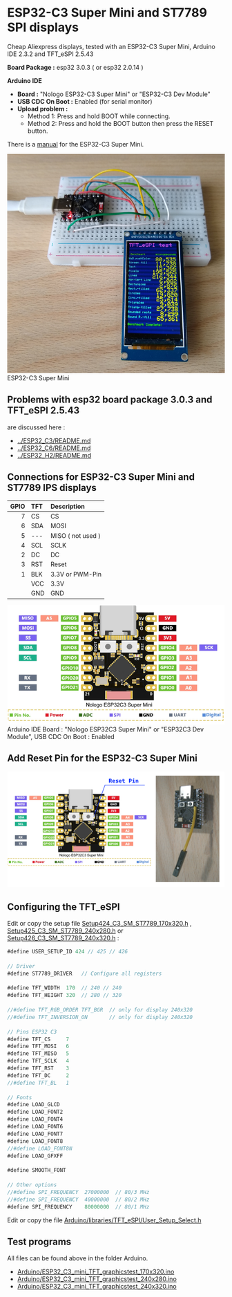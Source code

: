 # ESP32-C3 Super Mini and ST7789 SPI displays

Cheap Aliexpress displays, tested with an ESP32-C3 Super Mini, Arduino IDE 2.3.2 and TFT_eSPI 2.5.43

**Board Package :** esp32 3.0.3 ( or esp32 2.0.14 )

**Arduino IDE**
- **Board :** "Nologo ESP32-C3 Super Mini" or "ESP32-C3 Dev Module"
- **USB CDC On Boot :** Enabled (for serial monitor)
- **Upload problem :** 
  - Method 1: Press and hold BOOT while connecting. 
  - Method 2: Press and hold the BOOT button then press the RESET button.

There is a [manual](documents/manual.pdf) for the ESP32-C3 Super Mini.

![Super_Mini.png](pictures/Super_Mini_smal.png)
ESP32-C3 Super Mini


## Problems with esp32 board package 3.0.3 and TFT_eSPI 2.5.43

are discussed here :
- [../ESP32_C3/README.md](../ESP32_C3/README.md)
- [../ESP32_C6/README.md](../ESP32_C6/README.md)
- [../ESP32_H2/README.md](../ESP32_H2/README.md) 

## Connections for ESP32-C3 Super Mini and ST7789 IPS displays

| GPIO      | TFT   | Description          |
| --------: | :---- | :------------------- |
|         7 | CS    | CS                   |
|         6 | SDA   | MOSI                 |
|         5 | ---   | MISO  ( not used )   |
|         4 | SCL   | SCLK                 |
|         2 | DC    | DC                   |
|         3 | RST   | Reset                |
|         1 | BLK   | 3.3V or PWM-Pin      |
|           | VCC   | 3.3V                 |
|           | GND   | GND                  |

![ESP32_C3_Super_Mini](../ESP32_C3_Super_Mini/pictures/Super_Mini_Front_smal.png)
Arduino IDE Board : "Nologo ESP32C3 Super Mini" or "ESP32C3 Dev Module", USB CDC On Boot : Enabled

## Add Reset Pin for the ESP32-C3 Super Mini

![ESP32_C3_Reset_Pin](../ESP32_C3_Super_Mini/pictures/Reset_Pin.png)


## Configuring the TFT_eSPI

Edit or copy the setup file [Setup424_C3_SM_ST7789_170x320.h](Arduino/libraries/Setup424_C3_SM_ST7789_170x320.h) ,
  [Setup425_C3_SM_ST7789_240x280.h](Arduino/libraries/Setup422_C3_ST7789_240x280.h) or [Setup426_C3_SM_ST7789_240x320.h](Setup426_C3_SM_ST7789_240x320.h) :

```java
#define USER_SETUP_ID 424 // 425 // 426

// Driver
#define ST7789_DRIVER   // Configure all registers

#define TFT_WIDTH  170  // 240 // 240 
#define TFT_HEIGHT 320  // 280 // 320

//#define TFT_RGB_ORDER TFT_BGR  // only for display 240x320 
//#define TFT_INVERSION_ON       // only for display 240x320

// Pins ESP32 C3
#define TFT_CS     7
#define TFT_MOSI   6
#define TFT_MISO   5
#define TFT_SCLK   4
#define TFT_RST    3
#define TFT_DC     2
//#define TFT_BL   1

// Fonts
#define LOAD_GLCD
#define LOAD_FONT2
#define LOAD_FONT4
#define LOAD_FONT6
#define LOAD_FONT7
#define LOAD_FONT8
//#define LOAD_FONT8N
#define LOAD_GFXFF

#define SMOOTH_FONT

// Other options
//#define SPI_FREQUENCY  27000000  // 80/3 MHz
//#define SPI_FREQUENCY  40000000  // 80/2 MHz
#define SPI_FREQUENCY    80000000  // 80/1 MHz
```

Edit or copy the file [Arduino/libraries/TFT_eSPI/User_Setup_Select.h](Arduino/libraries/TFT_eSPI/User_Setup_Select.h)

## Test programs

All files can be found above in the folder Arduino.

- [Arduino/ESP32_C3_mini_TFT_graphicstest_170x320.ino](Arduino/ESP32_C3_mini_TFT_graphicstest_170x320/ESP32_C3_mini_TFT_graphicstest_170x320.ino) 
- [Arduino/ESP32_C3_mini_TFT_graphicstest_240x280.ino](Arduino/ESP32_C3_mini_TFT_graphicstest_240x280/ESP32_C3_mini_TFT_graphicstest_240x280.ino)
- [Arduino/ESP32_C3_mini_TFT_graphicstest_240x320.ino](Arduino/ESP32_C3_mini_TFT_graphicstest_240x320/ESP32_C3_mini_TFT_graphicstest_240x320.ino)
